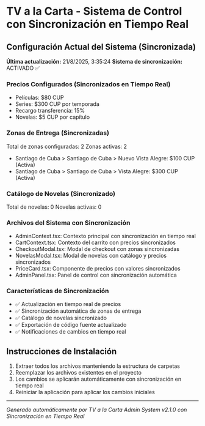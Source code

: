 # TV a la Carta - Sistema de Control con Sincronización en Tiempo Real

## Configuración Actual del Sistema (Sincronizada)

**Última actualización:** 21/8/2025, 3:35:24
**Sistema de sincronización:** ACTIVADO ✅

### Precios Configurados (Sincronizados en Tiempo Real)
- Películas: $80 CUP
- Series: $300 CUP por temporada
- Recargo transferencia: 15%
- Novelas: $5 CUP por capítulo

### Zonas de Entrega (Sincronizadas)
Total de zonas configuradas: 2
Zonas activas: 2

- Santiago de Cuba > Santiago de Cuba > Nuevo Vista Alegre: $100 CUP (Activa)
- Santiago de Cuba > Santiago de Cuba > Vista Alegre: $300 CUP (Activa)

### Catálogo de Novelas (Sincronizado)
Total de novelas: 0
Novelas activas: 0

### Archivos del Sistema con Sincronización
- AdminContext.tsx: Contexto principal con sincronización en tiempo real
- CartContext.tsx: Contexto del carrito con precios sincronizados
- CheckoutModal.tsx: Modal de checkout con zonas sincronizadas
- NovelasModal.tsx: Modal de novelas con catálogo y precios sincronizados
- PriceCard.tsx: Componente de precios con valores sincronizados
- AdminPanel.tsx: Panel de control con sincronización automática

### Características de Sincronización
- ✅ Actualización en tiempo real de precios
- ✅ Sincronización automática de zonas de entrega
- ✅ Catálogo de novelas sincronizado
- ✅ Exportación de código fuente actualizado
- ✅ Notificaciones de cambios en tiempo real

## Instrucciones de Instalación

1. Extraer todos los archivos manteniendo la estructura de carpetas
2. Reemplazar los archivos existentes en el proyecto
3. Los cambios se aplicarán automáticamente con sincronización en tiempo real
4. Reiniciar la aplicación para aplicar los cambios iniciales

---
*Generado automáticamente por TV a la Carta Admin System v2.1.0 con Sincronización en Tiempo Real*